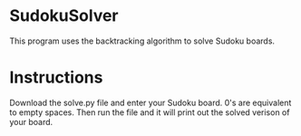 # SudokuSolver
This program uses the backtracking algorithm to solve Sudoku boards.

# Instructions
Download the solve.py file and enter your Sudoku board. 0's are equivalent to empty spaces.
Then run the file and it will print out the solved verison of your board.
